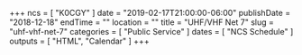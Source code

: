 +++
ncs = [ "K0CGY" ]
date = "2019-02-17T21:00:00-06:00"
publishDate = "2018-12-18"
endTime = ""
location = ""
title = "UHF/VHF Net 7"
slug = "uhf-vhf-net-7"
categories = [ "Public Service" ]
dates = [ "NCS Schedule" ]
outputs = [ "HTML", "Calendar" ]
+++

